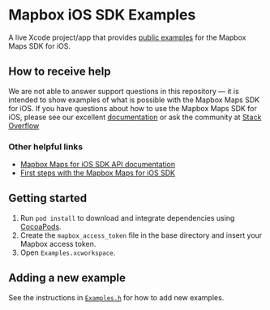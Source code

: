 # Mapbox iOS SDK Examples

A live Xcode project/app that provides [public examples](https://www.mapbox.com/ios-sdk/examples/) for the Mapbox Maps SDK for iOS.

## How to receive help
We are not able to answer support questions in this repository — it is intended to show examples of what is possible with the Mapbox Maps SDK for iOS.  If you have questions about how to use the Mapbox Maps SDK for iOS, please see our excellent [documentation](https://www.mapbox.com/help/) or ask the community at [Stack Overflow](http://stackoverflow.com/questions/tagged/mapbox+ios)

### Other helpful links
- [Mapbox Maps for iOS SDK API documentation](https://www.mapbox.com/ios-sdk/api/)
- [First steps with the Mapbox Maps for iOS SDK](https://www.mapbox.com/help/first-steps-ios-sdk/)

## Getting started
1. Run `pod install` to download and integrate dependencies using [CocoaPods](https://cocoapods.org).
1. Create the `mapbox_access_token` file in the base directory and insert your Mapbox access token.
1. Open `Examples.xcworkspace`.

## Adding a new example
See the instructions in [`Examples.h`](Examples/Examples.h) for how to add new examples.
